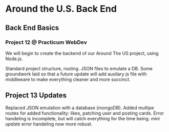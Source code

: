 # Around the U.S. Back End  
  
## Back End Basics 

### Project 12 @ Practicum WebDev

We will begin to create the backend of our Around The US project, using Node.js.

Standard project structure, routing. JSON files to emulate a DB.
Some groundwork laid so that a future update will add auxilary js file with middleware to make everything cleaner and more succinct.

## Project 13 Updates

Replaced JSON emulation with a database (mongoDB).
Added multipe routes for added functionality: likes, patching user and posting cards.
Error handeling is incomplete, but will catch everything for the time being.
*mini update* error handeling now more robust.
